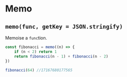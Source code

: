 # Memo

## `memo(func, getKey = JSON.stringify)`

Memoise a `func`tion.

```javascript
const fibonacci = memo((n) => {
	if (n < 2) return 1
	return fibonacci(n - 1) + fibonacci(n - 2)
})

fibonacci(64) //17167680177565
```
